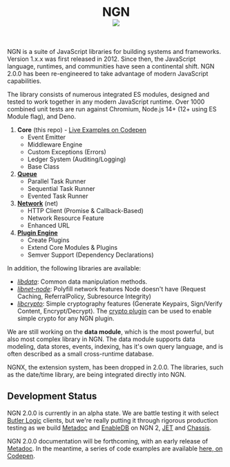 <h1 align="center">NGN<br/><img src="https://img.shields.io/npm/v/ngn?label=ngn&logo=npm&style=social"/></h1>
<br/>

NGN is a suite of JavaScript libraries for building systems and frameworks. Version 1.x.x was first released in 2012. Since then, the JavaScript language, runtimes, and communities have seen a continental shift. NGN 2.0.0 has been re-engineered to take advantage of modern JavaScript capabilities.

The library consists of numerous integrated ES modules, designed and tested to work together in any modern JavaScript runtime. Over 1000 combined unit tests are run against Chromium, Node.js 14+ (12+ using ES Module flag), and Deno.

1. **Core** (this repo) - [Live Examples on Codepen](https://codepen.io/collection/Dpqymr)
   - Event Emitter
   - Middleware Engine
   - Custom Exceptions (Errors)
   - Ledger System (Auditing/Logging)
   - Base Class
2. **[Queue](https://github.com/ngnjs/queue)**
   - Parallel Task Runner
   - Sequential Task Runner
   - Evented Task Runner
3. **[Network](https://github.com/ngnjs/net)** (net)
   - HTTP Client (Promise & Callback-Based)
   - Network Resource Feature
   - Enhanced URL
4. **[Plugin Engine](https://github.com/ngnjs/plugin)**
   - Create Plugins
   - Extend Core Modules & Plugins
   - Semver Support (Dependency Declarations)

In addition, the following libraries are available:

- _[libdata](https://github.com/ngnjs/libdata)_: Common data manipulation methods.
- _[libnet-node](https://github.com/ngnjs/libnet-node)_: Polyfill network features Node doesn't have (Request Caching, ReferralPolicy, Subresource Integrity)
- _[libcrypto](https://github.com/ngnjs/libcrypto)_: Simple cryptography features (Generate Keypairs, Sign/Verify Content, Encrypt/Decrypt). The [crypto plugin](https://github.com/ngnjs/crypto) can be used to enable simple crypto for any NGN plugin.

We are still working on the **data module**, which is the most powerful, but also most complex library in NGN. The data module supports data modeling, data stores, events, indexing, has it's own query language, and is often described as a small cross-runtime database.

NGNX, the extension system, has been dropped in 2.0.0. The libraries, such as the date/time library, are being integrated directly into NGN.

## Development Status

NGN 2.0.0 is currently in an alpha state. We are battle testing it with select [Butler Logic](https://butlerlogic.com) clients, but we're really putting it through rigorous production testing as we build [Metadoc](https://metadoc.io) and [EnableDB](https://enabledb.com) on NGN 2, [JET](https://github.com/jet-ngn) and [Chassis](https://github.com/ngn-chassis).

NGN 2.0.0 documentation will be forthcoming, with an early release of [Metadoc](https://metadoc.io). In the meantime, a series of code examples are available [here, on Codepen](https://codepen.io/collection/Dpqymr).
